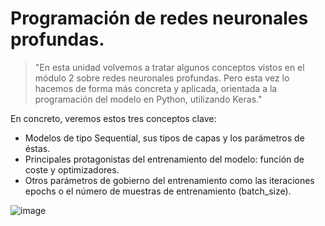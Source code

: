 # Programación de redes neuronales profundas.

> "En esta unidad volvemos a tratar algunos conceptos vistos en el módulo 2 sobre redes neuronales profundas. Pero esta vez lo hacemos de forma más concreta y aplicada, orientada a la programación del modelo en Python, utilizando Keras."

En concreto, veremos estos tres conceptos clave:
- Modelos de tipo Sequential, sus tipos de capas y los parámetros de éstas.
- Principales protagonistas del entrenamiento del modelo: función de coste y optimizadores.
- Otros parámetros de gobierno del entrenamiento como las iteraciones epochs o el número de muestras de entrenamiento (batch_size).

![image](https://github.com/victoriajm07/IABD/assets/122750285/a4ecace4-559a-4900-876e-f455ec12363e)
